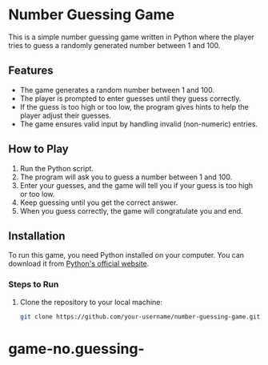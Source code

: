 # Number Guessing Game

This is a simple number guessing game written in Python where the player tries to guess a randomly generated number between 1 and 100.

## Features
- The game generates a random number between 1 and 100.
- The player is prompted to enter guesses until they guess correctly.
- If the guess is too high or too low, the program gives hints to help the player adjust their guesses.
- The game ensures valid input by handling invalid (non-numeric) entries.

## How to Play
1. Run the Python script.
2. The program will ask you to guess a number between 1 and 100.
3. Enter your guesses, and the game will tell you if your guess is too high or too low.
4. Keep guessing until you get the correct answer.
5. When you guess correctly, the game will congratulate you and end.

## Installation
To run this game, you need Python installed on your computer. You can download it from [Python's official website](https://www.python.org/).

### Steps to Run
1. Clone the repository to your local machine:
   ```bash
   git clone https://github.com/your-username/number-guessing-game.git
# game-no.guessing-
